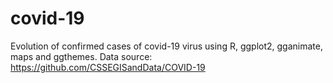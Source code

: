 # covid-19
Evolution of confirmed cases of covid-19 virus using R, ggplot2, gganimate, maps and ggthemes.
Data source: https://github.com/CSSEGISandData/COVID-19
